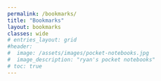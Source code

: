 ```yaml
---
permalink: /bookmarks/
title: "Bookmarks"
layout: bookmarks
classes: wide
# entries_layout: grid
#header: 
#  image: /assets/images/pocket-notebooks.jpg
#  image_description: "ryan's pocket notebooks"
# toc: true
---
```

